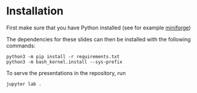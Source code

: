 Installation
============

First make sure that you have Python installed (see for example [miniforge](https://github.com/conda-forge/miniforge#install))

The dependencies for these slides can then be installed with the following commands:

```
python3 -m pip install -r requirements.txt
python3 -m bash_kernel.install --sys-prefix
```

To serve the presentations in the repository, run

```
jupyter lab .
```
